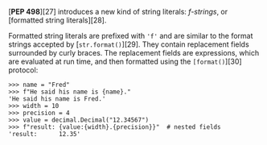 [**PEP 498**][27] introduces a new kind of string literals: _f-strings_, or [formatted string literals][28].

Formatted string literals are prefixed with `'f'` and are similar to the format strings accepted by [`str.format()`][29]. They contain replacement fields surrounded by curly braces. The replacement fields are expressions, which are evaluated at run time, and then formatted using the `[format()`][30] protocol:
    
    
    >>> name = "Fred"
    >>> f"He said his name is {name}."
    'He said his name is Fred.'
    >>> width = 10
    >>> precision = 4
    >>> value = decimal.Decimal("12.34567")
    >>> f"result: {value:{width}.{precision}}"  # nested fields
    'result:      12.35'
